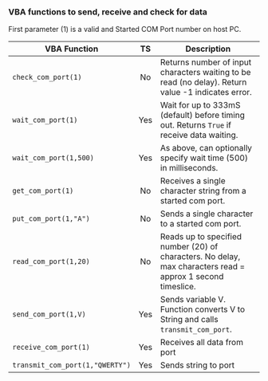 ### VBA functions to send, receive and check for data

First parameter (1) is a valid and Started COM Port number on host PC.

| VBA Function                    | TS | Description                                                                                                           |
| --------------------------------|:---: | --------------------------------------------------------------------------------------------------------------|
| `check_com_port(1)`             |  No  | Returns number of input characters waiting to be read (no delay). Return value -1 indicates error.            |
| `wait_com_port(1)`              |  Yes | Wait for up to 333mS (default) before timing out. Returns `True` if receive data waiting.                     |
| `wait_com_port(1,500)`          |  Yes | As above, can optionally specify wait time (500) in milliseconds.                                             |  
| `get_com_port(1)`               |   No | Receives a single character string from a started com port.                                                   |
| `put_com_port(1,"A")`           |   No | Sends a single character to a started com port.                                                               |
| `read_com_port(1,20)`           |   No | Reads up to specified number (20) of characters. No delay, max characters read = approx 1 second timeslice.   |
| `send_com_port(1,V)`            |  Yes | Sends variable V. Function converts V to String and calls `transmit_com_port`.                                |
| `receive_com_port(1)`           |  Yes | Receives all data from port                                                                                   |
| `transmit_com_port(1,"QWERTY")` |  Yes | Sends string to port                                                                                          |
